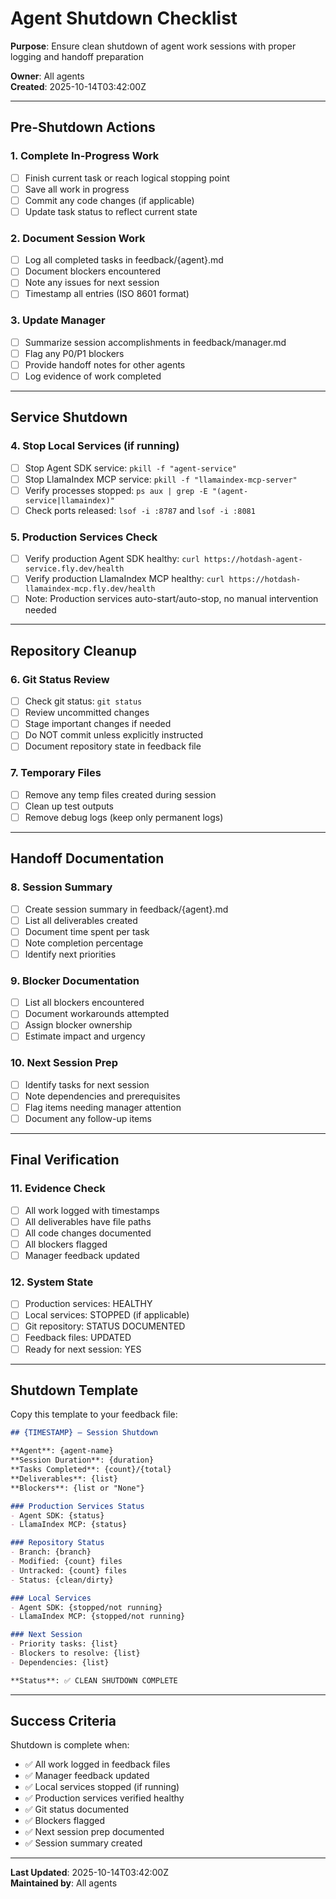 # Agent Shutdown Checklist

**Purpose**: Ensure clean shutdown of agent work sessions with proper logging and handoff preparation

**Owner**: All agents  
**Created**: 2025-10-14T03:42:00Z

---

## Pre-Shutdown Actions

### 1. Complete In-Progress Work
- [ ] Finish current task or reach logical stopping point
- [ ] Save all work in progress
- [ ] Commit any code changes (if applicable)
- [ ] Update task status to reflect current state

### 2. Document Session Work
- [ ] Log all completed tasks in feedback/{agent}.md
- [ ] Document blockers encountered
- [ ] Note any issues for next session
- [ ] Timestamp all entries (ISO 8601 format)

### 3. Update Manager
- [ ] Summarize session accomplishments in feedback/manager.md
- [ ] Flag any P0/P1 blockers
- [ ] Provide handoff notes for other agents
- [ ] Log evidence of work completed

---

## Service Shutdown

### 4. Stop Local Services (if running)
- [ ] Stop Agent SDK service: `pkill -f "agent-service"`
- [ ] Stop LlamaIndex MCP service: `pkill -f "llamaindex-mcp-server"`
- [ ] Verify processes stopped: `ps aux | grep -E "(agent-service|llamaindex)"`
- [ ] Check ports released: `lsof -i :8787` and `lsof -i :8081`

### 5. Production Services Check
- [ ] Verify production Agent SDK healthy: `curl https://hotdash-agent-service.fly.dev/health`
- [ ] Verify production LlamaIndex MCP healthy: `curl https://hotdash-llamaindex-mcp.fly.dev/health`
- [ ] Note: Production services auto-start/auto-stop, no manual intervention needed

---

## Repository Cleanup

### 6. Git Status Review
- [ ] Check git status: `git status`
- [ ] Review uncommitted changes
- [ ] Stage important changes if needed
- [ ] Do NOT commit unless explicitly instructed
- [ ] Document repository state in feedback file

### 7. Temporary Files
- [ ] Remove any temp files created during session
- [ ] Clean up test outputs
- [ ] Remove debug logs (keep only permanent logs)

---

## Handoff Documentation

### 8. Session Summary
- [ ] Create session summary in feedback/{agent}.md
- [ ] List all deliverables created
- [ ] Document time spent per task
- [ ] Note completion percentage
- [ ] Identify next priorities

### 9. Blocker Documentation
- [ ] List all blockers encountered
- [ ] Document workarounds attempted
- [ ] Assign blocker ownership
- [ ] Estimate impact and urgency

### 10. Next Session Prep
- [ ] Identify tasks for next session
- [ ] Note dependencies and prerequisites
- [ ] Flag items needing manager attention
- [ ] Document any follow-up items

---

## Final Verification

### 11. Evidence Check
- [ ] All work logged with timestamps
- [ ] All deliverables have file paths
- [ ] All code changes documented
- [ ] All blockers flagged
- [ ] Manager feedback updated

### 12. System State
- [ ] Production services: HEALTHY
- [ ] Local services: STOPPED (if applicable)
- [ ] Git repository: STATUS DOCUMENTED
- [ ] Feedback files: UPDATED
- [ ] Ready for next session: YES

---

## Shutdown Template

Copy this template to your feedback file:

```markdown
## {TIMESTAMP} — Session Shutdown

**Agent**: {agent-name}
**Session Duration**: {duration}
**Tasks Completed**: {count}/{total}
**Deliverables**: {list}
**Blockers**: {list or "None"}

### Production Services Status
- Agent SDK: {status}
- LlamaIndex MCP: {status}

### Repository Status
- Branch: {branch}
- Modified: {count} files
- Untracked: {count} files
- Status: {clean/dirty}

### Local Services
- Agent SDK: {stopped/not running}
- LlamaIndex MCP: {stopped/not running}

### Next Session
- Priority tasks: {list}
- Blockers to resolve: {list}
- Dependencies: {list}

**Status**: ✅ CLEAN SHUTDOWN COMPLETE
```

---

## Success Criteria

Shutdown is complete when:
- ✅ All work logged in feedback files
- ✅ Manager feedback updated
- ✅ Local services stopped (if running)
- ✅ Production services verified healthy
- ✅ Git status documented
- ✅ Blockers flagged
- ✅ Next session prep documented
- ✅ Session summary created

---

**Last Updated**: 2025-10-14T03:42:00Z  
**Maintained by**: All agents


